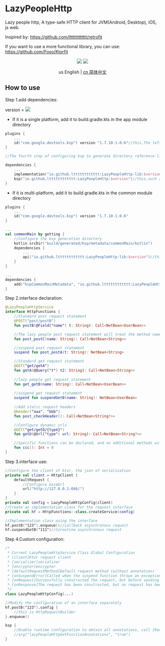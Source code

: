 # LazyPeopleHttp

Lazy people http, A type-safe HTTP client for JVM(Android, Desktop), iOS, js web.

Inspired by: https://github.com/ltttttttttttt/retrofit

If you want to use a more functional library, you can use: https://github.com/Foso/Ktorfit

<p align="center">
<img src="https://img.shields.io/badge/license-Apache%202-blue.svg?maxAge=2592000">
<img src="https://img.shields.io/maven-central/v/io.github.ltttttttttttt/LazyPeopleHttp"/>
</p>

<div align="center">us English | <a href="https://github.com/ltttttttttttt/LazyPeopleHttp/blob/main/README_CN.md">cn 简体中文</a></div>

## How to use

Step 1.add dependencies:

version
= [![](https://img.shields.io/maven-central/v/io.github.ltttttttttttt/LazyPeopleHttp)](https://repo1.maven.org/maven2/io/github/ltttttttttttt/LazyPeopleHttp/)

* If it is a single platform, add it to build.gradle.kts in the app module directory

```kotlin
plugins {
    ...
    id("com.google.devtools.ksp") version "1.7.10-1.0.6"//this,The left 1.7.10 corresponds to your the Kotlin version,more version: https://github.com/google/ksp/releases
}

//The fourth step of configuring ksp to generate directory reference links: https://github.com/ltttttttttttt/Buff/blob/main/README.md

dependencies {
    ...
    implementation("io.github.ltttttttttttt:LazyPeopleHttp-lib:$version")//this,such as 1.0.0
    ksp("io.github.ltttttttttttt:LazyPeopleHttp:$version")//this,such as 1.0.0
}
```

* If it is multi-platform, add it to build.gradle.kts in the common module directory

```kotlin
plugins {
    ...
    id("com.google.devtools.ksp") version "1.7.10-1.0.6"
}

...
val commonMain by getting {
    //Configure the ksp generation directory
    kotlin.srcDir("build/generated/ksp/metadata/commonMain/kotlin")
    dependencies {
        ...
        api("io.github.ltttttttttttt:LazyPeopleHttp-lib:$version")//this,such as 1.0.0
    }
}

...
dependencies {
    add("kspCommonMainMetadata", "io.github.ltttttttttttt:LazyPeopleHttp:$version")
}
```

Step 2.interface declaration:

```kotlin
@LazyPeopleHttpService
interface HttpFunctions {
    //Standard post request statement
    @POST("post/postB")
    fun postB(@Field("name") t: String): Call<NetBean<UserBean>>

    //The lazy people post request statement will treat the method name as a url, and its _ will be converted to /
    fun post_postC(name: String): Call<NetBean<String>>

    //suspend post request statement
    suspend fun post_postA(t: String): NetBean<String>

    //Standard get request statement
    @GET("get/getA")
    fun getA(@Query("t") t2: String): Call<NetBean<String>>
    
    //lazy people get request statement
    fun get_getB(name: String): Call<NetBean<UserBean>>
    
    //suspend get request statement
    suspend fun suspendGetB(name: String): NetBean<UserBean>
    
    //Add static request headers
    @Header("aaa", "bbb")
    fun post_checkHeader(): Call<NetBean<String?>>

    //Configure dynamic urls
    @GET("get/getD/{type}")
    fun getD(@Url("type") url: String): Call<NetBean<String?>>

    //Specific functions can be declared, and no additional methods will be generated at this time
    fun ccc(): Int = 0
}
```

Step 3.interface use:

```kotlin
//Configure the client of ktor, the json of serialization
private val client = HttpClient {
    defaultRequest {
        //Configure baseUrl
        url("http://127.0.0.1:666/")
    }
}
private val config = LazyPeopleHttpConfig(client)
//Create an implementation class for the request interface
private val hf = HttpFunctions::class.createService(config)

//Implementation class using the interface
hf.postB("123").enqueue()//callback asynchronous request
hf.suspendGetB("111")//Coroutine asynchronous request
```

Step 4.Custom configuration:

```kotlin
/*
 * Current LazyPeopleHttpService Class Global Configuration
 * [client]Ktor request client
 * [serializer]serializer
 * [encryptor]encryptor
 * [defaultRequestMethod]Default request method (without annotation)
 * [onSuspendError]Called when the suspend function throws an exception
 * [onRequest]Successfully constructed the request, but before sending the request
 * [onResponse]The request has been constructed, but no request has been made. This function requests and returns json data
 */
class LazyPeopleHttpConfig(...)

//Modify the configuration of an interface separately
hf.postB("123").config {
    //this is HttpRequestBuilder
}.enqueue()

ksp {
    //Enable runtime configuration to obtain all annotations, call [RequestInfo # functionAnnotations] when not enabled and always return null
    //arg("lazyPeopleHttpGetFunctionAnnotations", "true")
}
```
